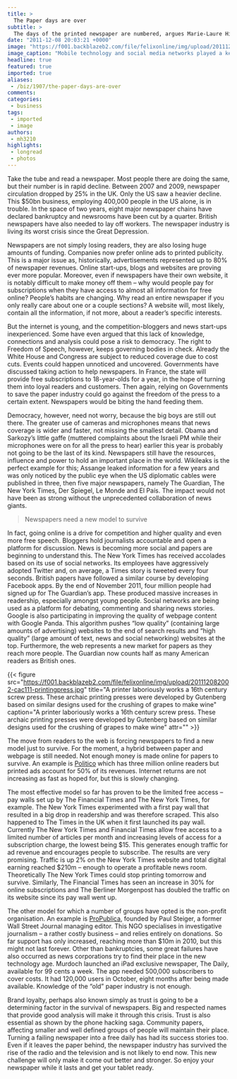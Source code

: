 ```yaml
---
title: >
  The Paper days are over
subtitle: >
  The days of the printed newspaper are numbered, argues Marie-Laure Hicks, as the salad days of social media see a decline in the printing of broadsheets and Berliners
date: "2011-12-08 20:03:21 +0000"
image: "https://f001.backblazeb2.com/file/felixonline/img/upload/201112082001-cac111-uprisingphones.jpg"
image_caption: "Mobile technology and social media networks played a key role in the uprisings of the Arab Spring"
headline: true
featured: true
imported: true
aliases:
 - /biz/1907/the-paper-days-are-over
comments:
categories:
 - business
tags:
 - imported
 - image
authors:
 - mh3210
highlights:
 - longread
 - photos
---
```


Take the tube and read a newspaper. Most people there are doing the same, but their number is in rapid decline. Between 2007 and 2009, newspaper circulation dropped by 25% in the UK. Only the US saw a heavier decline. This $50bn business, employing 400,000 people in the US alone, is in trouble. In the space of two years, eight major newspaper chains have declared bankruptcy and newsrooms have been cut by a quarter. British newspapers have also needed to lay off workers. The newspaper industry is living its worst crisis since the Great Depression.

Newspapers are not simply losing readers, they are also losing huge amounts of funding. Companies now prefer online ads to printed publicity. This is a major issue as, historically, advertisements represented up to 80% of newspaper revenues. Online start-ups, blogs and websites are proving ever more popular. Moreover, even if newspapers have their own website, it is notably difficult to make money off them – why would people pay for subscriptions when they have access to almost all information for free online? People’s habits are changing. Why read an entire newspaper if you only really care about one or a couple sections? A website will, most likely, contain all the information, if not more, about a reader’s specific interests.

But the internet is young, and the competition-bloggers and news start-ups inexperienced. Some have even argued that this lack of knowledge, connections and analysis could pose a risk to democracy. The right to Freedom of Speech, however, keeps governing bodies in check. Already the White House and Congress are subject to reduced coverage due to cost cuts. Events could happen unnoticed and uncovered. Governments have discussed taking action to help newspapers. In France, the state will provide free subscriptions to 18-year-olds for a year, in the hope of turning them into loyal readers and customers. Then again, relying on Governments to save the paper industry could go against the freedom of the press to a certain extent. Newspapers would be biting the hand feeding them.

Democracy, however, need not worry, because the big boys are still out there. The greater use of cameras and microphones means that news coverage is wider and faster, not missing the smallest detail. Obama and Sarkozy’s little gaffe (muttered complaints about the Israeli PM while their microphones were on for all the press to hear) earlier this year is probably not going to be the last of its kind. Newspapers still have the resources, influence and power to hold an important place in the world. Wikileaks is the perfect example for this; Assange leaked information for a few years and was only noticed by the public eye when the US diplomatic cables were published in three, then five major newspapers, namely The Guardian, The New York Times, Der Spiegel, Le Monde and El País. The impact would not have been as strong without the unprecedented collaboration of news giants.

> Newspapers need a new model to survive

In fact, going online is a drive for competition and higher quality and even more free speech. Bloggers hold journalists accountable and open a platform for discussion. News is becoming more social and papers are beginning to understand this. The New York Times has received accolades based on its use of social networks. Its employees have aggressively adopted Twitter and, on average, a Times story is tweeted every four seconds. British papers have followed a similar course by developing Facebook apps. By the end of November 2011, four million people had signed up for The Guardian’s app. These produced massive increases in readership, especially amongst young people. Social networks are being used as a platform for debating, commenting and sharing news stories. Google is also participating in improving the quality of webpage content with Google Panda. This algorithm pushes “low quality” (containing large amounts of advertising) websites to the end of search results and “high quality” (large amount of text, news and social networking) websites at the top. Furthermore, the web represents a new market for papers as they reach more people. The Guardian now counts half as many American readers as British ones.

{{< figure src="https://f001.backblazeb2.com/file/felixonline/img/upload/201112082002-cac111-printingpress.jpg" title="A printer laboriously works a 16th century screw press. These archaic printing presses were developed by Gutenberg based on similar designs used for the crushing of grapes to make wine" caption="A printer laboriously works a 16th century screw press. These archaic printing presses were developed by Gutenberg based on similar designs used for the crushing of grapes to make wine" attr="" >}}

The move from readers to the web is forcing newspapers to find a new model just to survive. For the moment, a hybrid between paper and webpage is still needed. Not enough money is made online for papers to survive. An example is [Politico](http://www.politico.com/) which has three million online readers but printed ads account for 50% of its revenues. Internet returns are not increasing as fast as hoped for, but this is slowly changing.

The most effective model so far has proven to be the limited free access –pay walls set up by The Financial Times and The New York Times, for example. The New York Times experimented with a first pay wall that resulted in a big drop in readership and was therefore scraped. This also happened to The Times in the UK when it first launched its pay wall. Currently The New York Times and Financial Times allow free access to a limited number of articles per month and increasing levels of access for a subscription charge, the lowest being $15. This generates enough traffic for ad revenue and encourages people to subscribe. The results are very promising. Traffic is up 2% on the New York Times website and total digital earning reached $210m – enough to operate a profitable news room. Theoretically The New York Times could stop printing tomorrow and survive. Similarly, The Financial Times has seen an increase in 30% for online subscriptions and The Berliner Morgenpost has doubled the traffic on its website since its pay wall went up.

The other model for which a number of groups have opted is the non-profit organisation. An example is [ProPublica](http://www.propublica.org/), founded by Paul Steiger, a former Wall Street Journal managing editor. This NGO specialises in investigative journalism – a rather costly business – and relies entirely on donations. So far support has only increased, reaching more than $10m in 2010, but this might not last forever.
 Other than bankruptcies, some great failures have also occurred as news corporations try to find their place in the new technology age. Murdoch launched an iPad exclusive newspaper, The Daily, available for 99 cents a week. The app needed 500,000 subscribers to cover costs. It had 120,000 users in October, eight months after being made available. Knowledge of the “old” paper industry is not enough.

Brand loyalty, perhaps also known simply as trust is going to be a determining factor in the survival of newspapers. Big and respected names that provide good analysis will make it through this crisis. Trust is also essential as shown by the phone hacking saga. Community papers, affecting smaller and well defined groups of people will maintain their place. Turning a failing newspaper into a free daily has had its success stories too. Even if it leaves the paper behind, the newspaper industry has survived the rise of the radio and the television and is not likely to end now. This new challenge will only make it come out better and stronger. So enjoy your newspaper while it lasts and get your tablet ready.
